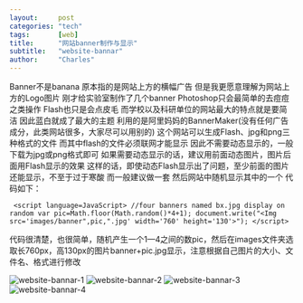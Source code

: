```yaml
---
layout:     post
categories: "tech"
tags:       [web]
title:      "网站banner制作与显示"
subtitle:   "website-bannar"
author:     "Charles"
---
```


Banner不是banana
原本指的是网站上方的横幅广告
但是我更愿意理解为网站上方的Logo图片
刚才给实验室制作了几个banner
Photoshop只会最简单的去痘痘之类操作
Flash也只是会点皮毛
而学校以及科研单位的网站最大的特点就是要简洁
因此蓝白就成了最大的主题
利用的是阿里妈妈的BannerMaker(没有任何广告成分，此类网站很多，大家尽可以用别的)
这个网站可以生成Flash、jpg和png三种格式的文件
而其中flash的文件必须联网才能显示
因此不需要动态显示的，一般下载为jpg或png格式即可
如果需要动态显示的话，建议用前面动态图片，图片后面用Flash显示的效果
这样的话，即使动态Flash显示出了问题，至少前面的图片还能显示，不至于过于寒酸
而一般建议做一套
然后网站中随机显示其中的一个
代码如下：

` <script language=JavaScript>
           //four banners named bx.jpg display on random
           var pic=Math.floor(Math.random()*4+1);
           document.write("<Img src='images/banner",pic,".jpg' width='760' height='130'>");
     </script>`

代码很清楚，也很简单，随机产生一个1—4之间的数pic，然后在images文件夹选取长760px，高130px的图片banner+pic.jpg显示，注意根据自己图片的大小、文件名、格式进行修改

![website-bannar-1]({{site.imageurl}}/website-bannar-1.jpg)
![website-bannar-2]({{site.imageurl}}/website-bannar-2.jpg)
![website-bannar-3]({{site.imageurl}}/website-bannar-3.jpg)
![website-bannar-4]({{site.imageurl}}/website-bannar-4.jpg)

